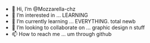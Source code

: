 - 👋 Hi, I’m @Mozzarella-chz
- 👀 I’m interested in ... LEARNING 
- 🌱 I’m currently learning ... EVERYTHING. total newb
- 💞️ I’m looking to collaborate on ... graphic design n stuff
- 📫 How to reach me ... um through github

<!---
Mozzarella-chz/Mozzarella-chz is a ✨ special ✨ repository because its `README.md` (this file) appears on your GitHub profile.
You can click the Preview link to take a look at your changes.
--->
